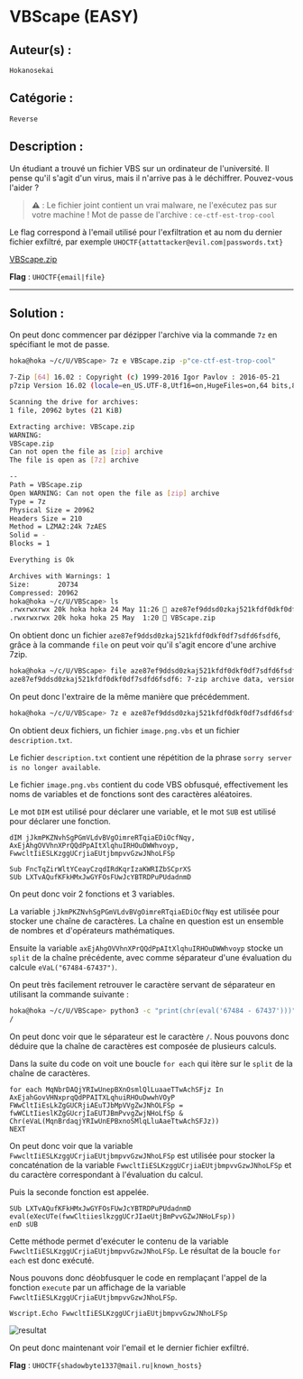 # VBScape (EASY)

## Auteur(s) :

`Hokanosekai`

## Catégorie : 

`Reverse`

## Description :

Un étudiant a trouvé un fichier VBS sur un ordinateur de l'université. Il pense qu'il s'agit d'un virus, mais il n'arrive pas à le déchiffrer. Pouvez-vous l'aider ?

> **⚠️** : Le fichier joint contient un vrai malware, ne l'exécutez pas sur votre machine ! Mot de passe de l'archive : `ce-ctf-est-trop-cool`

Le flag correspond à l'email utilisé pour l'exfiltration et au nom du dernier fichier exfiltré, par exemple `UHOCTF{attattacker@evil.com|passwords.txt}`

[VBScape.zip](./VBScape.zip)

**Flag** : `UHOCTF{email|file}`

---

## Solution :

On peut donc commencer par dézipper l'archive via la commande `7z` en spécifiant le mot de passe.

```sh
hoka@hoka ~/c/U/VBScape> 7z e VBScape.zip -p"ce-ctf-est-trop-cool"

7-Zip [64] 16.02 : Copyright (c) 1999-2016 Igor Pavlov : 2016-05-21
p7zip Version 16.02 (locale=en_US.UTF-8,Utf16=on,HugeFiles=on,64 bits,8 CPUs Intel(R) Core(TM) i5-10210U CPU @ 1.60GHz (806EC),ASM,AES-NI)

Scanning the drive for archives:
1 file, 20962 bytes (21 KiB)

Extracting archive: VBScape.zip
WARNING:
VBScape.zip
Can not open the file as [zip] archive
The file is open as [7z] archive

--
Path = VBScape.zip
Open WARNING: Can not open the file as [zip] archive
Type = 7z
Physical Size = 20962
Headers Size = 210
Method = LZMA2:24k 7zAES
Solid = -
Blocks = 1

Everything is Ok

Archives with Warnings: 1
Size:       20734
Compressed: 20962
hoka@hoka ~/c/U/VBScape> ls
.rwxrwxrwx 20k hoka hoka 24 May 11:26  aze87ef9ddsd0zkaj521kfdf0dkf0df7sdfd6fsdf6
.rwxrwxrwx 20k hoka hoka 25 May  1:20  VBScape.zip
```

On obtient donc un fichier `aze87ef9ddsd0zkaj521kfdf0dkf0df7sdfd6fsdf6`, grâce à la commande `file` on peut voir qu'il s'agit encore d'une archive 7zip.

```sh
hoka@hoka ~/c/U/VBScape> file aze87ef9ddsd0zkaj521kfdf0dkf0df7sdfd6fsdf6
aze87ef9ddsd0zkaj521kfdf0dkf0df7sdfd6fsdf6: 7-zip archive data, version 0.4
```

On peut donc l'extraire de la même manière que précédemment.

```sh
hoka@hoka ~/c/U/VBScape> 7z e aze87ef9ddsd0zkaj521kfdf0dkf0df7sdfd6fsdf6
```

On obtient deux fichiers, un fichier `image.png.vbs` et un fichier `description.txt`.

Le fichier `description.txt` contient une répétition de la phrase `sorry server is no longer available`.

Le fichier `image.png.vbs` contient du code VBS obfusqué, effectivement les noms de variables et de fonctions sont des caractères aléatoires.

Le mot `DIM` est utilisé pour déclarer une variable, et le mot `SUB` est utilisé pour déclarer une fonction.

```vbs	
dIM jJkmPKZNvhSgPGmVLdvBVgOimreRTqiaEDiOcfNqy, AxEjAhgOVVhnXPrQQdPpAItXlqhuIRHOuDWWhvoyp, FwwcltIiESLKzggUCrjiaEUtjbmpvvGzwJNhoLFSp

Sub FncTqZirWltYCeayCzqdIRdKqrIzaKWRIZbSCprXS
SUb LXTvAQufKFkHMxJwGYFOsFUwJcYBTRDPuPUdadnmD
```

On peut donc voir 2 fonctions et 3 variables.

La variable `jJkmPKZNvhSgPGmVLdvBVgOimreRTqiaEDiOcfNqy` est utilisée pour stocker une chaîne de caractères. La chaîne en question est un ensemble de nombres et d'opérateurs mathématiques.

Ensuite la variable `axEjAhgOVVhnXPrQQdPpAItXlqhuIRHOuDWWhvoyp` stocke un `split`
de la chaîne précédente, avec comme séparateur d'une évaluation du calcule `eVaL("67484-67437")`.

On peut très facilement retrouver le caractère servant de séparateur en utilisant la commande suivante :

```sh
hoka@hoka ~/c/U/VBScape> python3 -c "print(chr(eval('67484 - 67437')))"
/
```

On peut donc voir que le séparateur est le caractère `/`. Nous pouvons donc déduire que la chaîne de caractères est composée de plusieurs calculs.

Dans la suite du code on voit une boucle `for each` qui itère sur le `split` de la chaîne de caractères.

```vbs
for each MqNbrDAQjYRIwUnepBXnOsmlQlLuaaeTTwAchSFjz In AxEjahGovVHNxprqQdPPAITXLqhuiRHOuDwwhVOyP
FWwCltIiEsLkZgGUCRjiAEuTJbMpVVgZwJNhOLFSp = fwWCLtIieslKZgGUcrjIaEUTJBmPvvgZwjNHoLfSp & Chr(eVaL(MqnBrdaqjYRIwUnEPBxnoSMlqLluAaeTtwAchSFJz))
NEXT
```

On peut donc voir que la variable `FwwcltIiESLKzggUCrjiaEUtjbmpvvGzwJNhoLFSp` est utilisée pour stocker la concaténation de la variable `FwwcltIiESLKzggUCrjiaEUtjbmpvvGzwJNhoLFSp` et du caractère correspondant à l'évaluation du calcul.

Puis la seconde fonction est appelée.

```vbs
SUb LXTvAQufKFkHMxJwGYFOsFUwJcYBTRDPuPUdadnmD
eval(eXecUTe(fwwCltiieslkzggUCrJIaeUtjBmPvvGZwJNHoLFsp))
enD sUB
```

Cette méthode permet d'exécuter le contenu de la variable `FwwcltIiESLKzggUCrjiaEUtjbmpvvGzwJNhoLFSp`. Le résultat de la boucle `for each` est donc exécuté.

Nous pouvons donc déobfusquer le code en remplaçant l'appel de la fonction `execute` par un affichage de la variable `FwwcltIiESLKzggUCrjiaEUtjbmpvvGzwJNhoLFSp`.

```vbs
Wscript.Echo FwwcltIiESLKzggUCrjiaEUtjbmpvvGzwJNhoLFSp
```

![resultat](https://i.imgur.com/rX8iyMt.png)

On peut donc maintenant voir l'email et le dernier fichier exfiltré.

**Flag** : `UHOCTF{shadowbyte1337@mail.ru|known_hosts}`

